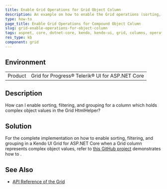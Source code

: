 ```yaml
---
title: Enable Grid Operations for Grid Object Column
description: An example on how to enable the Grid operations (sorting, filtering, grouping) for a column which represents a compound object with Telerik UI for ASP.NET Core.
type: how-to
page_title: Enable Grid Operations for Compound Object Column
slug: grid-enable-operations-for-object-column
tags: aspnet, core, dotnet-core, kendo, kendo-ui, grid, columns, operations, filtering, sorting
res_type: kb
component: grid
---
```


## Environment

<table>
 <tr>
  <td>Product</td>
  <td>Grid for Progress® Telerik® UI for ASP.NET Core</td>
 </tr>
</table>

## Description

How can I enable sorting, filtering, and grouping for a column which holds complex object values in the Grid HtmlHelper?

## Solution

For the complete implementation on how to enable sorting, filtering, and grouping in a Kendo UI Grid for ASP.NET Core when a Grid column represents complex object values, refer to [this GitHub project](https://github.com/telerik/aspnet-core-examples/tree/master/grid/enable-operations-for-object-column) demonstrates how to .

## See Also

* [API Reference of the Grid](https://docs.telerik.com/kendo-ui/api/javascript/ui/grid)
